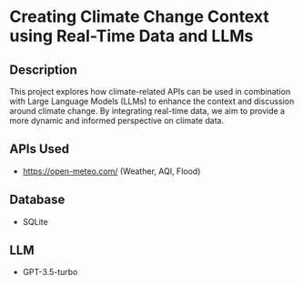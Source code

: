 # Creating Climate Change Context using Real-Time Data and LLMs

## Description
This project explores how climate-related APIs can be used in combination with Large Language Models (LLMs) to enhance the context and discussion around climate change. By integrating real-time data, we aim to provide a more dynamic and informed perspective on climate data.

## APIs Used
- https://open-meteo.com/ (Weather, AQI, Flood)

## Database
- SQLite

## LLM
- GPT-3.5-turbo
